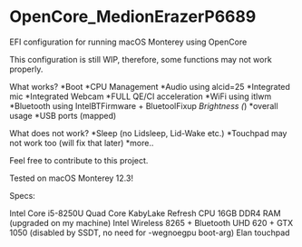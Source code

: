 # OpenCore_MedionErazerP6689
EFI configuration for running macOS Monterey using OpenCore 


This configuration is still WIP, therefore, some functions may not work properly. 

What works?
*Boot
*CPU Management
*Audio using alcid=25
*Integrated mic
*Integrated Webcam
*FULL QE/CI acceleration
*WiFi using itlwm
*Bluetooth using IntelBTFirmware + BluetoolFixup
*Brightness (*)
*overall usage
*USB ports (mapped)

What does not work?
*Sleep (no Lidsleep, Lid-Wake etc.)
*Touchpad may not work too (will fix that later)
*more..

Feel free to contribute to this project. 

Tested on macOS Monterey 12.3!

Specs: 

Intel Core i5-8250U Quad Core KabyLake Refresh CPU
16GB DDR4 RAM (upgraded on my machine)
Intel Wireless 8265 + Bluetooth
UHD 620 + GTX 1050 (disabled by SSDT, no need for -wegnoegpu boot-arg)
Elan touchpad

